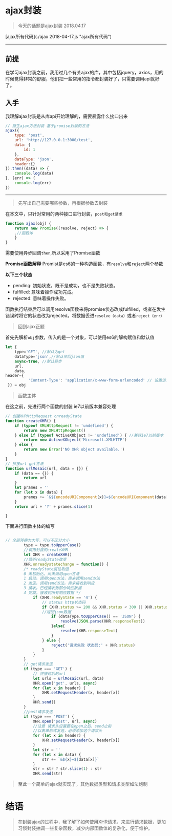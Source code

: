 # ajax封装
>  今天的话题是ajax封装 2018.04.17

[ajax所有代码](./ajax 2018-04-17.js "ajax所有代码")

------------
## 前提
在学习ajax封装之前，我用过几个有关ajax的库，其中包括jquery，axios，用的时候觉得非常的舒服，他们把一些常用的指令都封装好了，只需要调用api就好了。
## 入手
我理解ajax封装是从库api开始理解的，需要暴露什么接口出来
```javascript
// 原生ajax方法封装 基于promise封装的方法
ajax({
    type: 'post',
    url: 'http://127.0.0.1:3000/test',
    data: {
        id: 1
    },
    dataType: 'json',
    header:{}
}).then((data) => {
    console.log(data)
}, (err) => {
    console.log(err)
})
```

------------


> 先写出自己需要哪些参数，再根据参数去封装

在本文中，只针对常用的两种接口进行封装，`post和get请求`
``` javascript
function ajax(obj) {
    return new Promise((resolve, reject) => {
	.//函数体
	}
}
```
需要使用异步回调`then`,所以采用了Promise函数

**Promise函数解释**
Promist是es6的一种构造函数，有` resolve `和` reject `两个参数

**以下三个状态**
- pending: 初始状态，既不是成功，也不是失败状态。
- fulfilled: 意味着操作成功完成。
- rejected: 意味着操作失败。

函数执行结束后可以调用resolve函数来将promise状态改成fulfilled，或者在发生错误时将它的状态改为rejected。将数据丢进`resolve（data）`或者`reject（err）`
> 回到ajax正题

首先先解析`obj`参数，传入的是一个对象，可以使用es6的解构赋值和默认值
```javascript
let {
	type='GET', //默认为get
	dataType='json',//默认传回json值
	async=true, //默认异步
	url,
	data,
header={
          'Content-Type': 'application/x-www-form-urlencoded' // 设置请求头
 }} = obj
```
> 函数主体

在这之前，先进行两个函数的封装
 ie7以前版本兼容处理
```javascript
// 创建XHRHttpRequest onreadyState
function createXHR() {
    if (typeof XMLHttpRequest != 'undefined') {
        return new XMLHttpRequest()
    } else if (typeof ActiveXObject != 'undefined') { //兼容ie7以前版本
        return new ActiveXObject('Microsoft.XMLHTTP')
    } else {
        return new Error('NO XHR object available.')
    }
}
// 拼接url get方法
function urlMosaic(url, data = {}) {
    if (data == {}) {
        return url
    }
    let prames = ''
    for (let x in data) {
        prames += `&${encodeURIComponent(x)}=${encodeURIComponent(data[x])}`
    }
    return url + '?' + prames.slice(1)

}
```
下面进行函数主体的编写
```javascript

// 全部转换为大写，可以不区分大小
        type = type.toUpperCase()
		//调用封装的createXHR
        let XHR = createXHR()
		//监听readyState改变
        XHR.onreadystatechange = function() {
		/* readyState属性取值
		0 未初始化。尚未调用open方法
		1 启动。调用open方法，尚未调用send方法
		2 发送。调用send方法。尚未接收到响应
		3 接收。已经接收到部分响应数据
		4 完成。接收到所有响应数据 */
            if (XHR.readyState == '4') {
                // status http状态码
                if (XHR.status >= 200 && XHR.status < 300 || XHR.status === '304') {
				//返回json数据
                    if (dataType.toUpperCase() == 'JSON') {
                        resolve(JSON.parse(XHR.responseText))
                    }else{
					    resolve(XHR.responseText)
					}
                } else {
                    reject('请求失败 状态码:' + XHR.status)
                }
            }
        }
        // get请求发送
        if (type === 'GET') {
            // 拼接过后的url
            let urls = urlMosaic(url, data)
            XHR.open('get', urls, async)
            for (let x in header) {
                XHR.setRequestHeader(x, header[x])
            }
            XHR.send()
        }
		//post请求发送
        if (type === 'POST') {
            XHR.open('post', url, async)
			//注意 请求头设置要在open之后，send之前
			//以表单形式发送，必须添加这个请求头
            for (let x in header) {
                XHR.setRequestHeader(x, header[x])
            }
            let str = ''
            for (let x in data) {
                str += `&${x}=${data[x]}`
            }
            str = str ? str.slice(1) : str
            XHR.send(str)
```
> 至此一个简单的ajax就实现了，其他数据类型和请求类型如法炮制

# 结语
> 在封装ajax的过程中，我了解了如何使用XHR请求，来进行请求数据，更加习惯封装抽调一些复杂函数，减少内部函数体的复杂化，便于维护。

